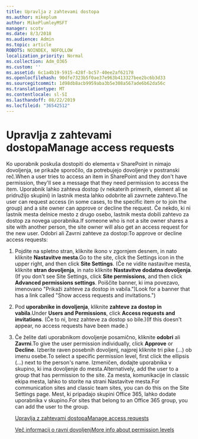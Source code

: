 ```yaml
---
title: Upravlja z zahtevami dostopa
ms.author: mikeplum
author: MikePlumleyMSFT
manager: scotv
ms.date: 8/3/2018
ms.audience: Admin
ms.topic: article
ROBOTS: NOINDEX, NOFOLLOW
localization_priority: Normal
ms.collection: Adm_O365
ms.custom: ''
ms.assetid: 6c1a4b19-5915-428f-bc57-40ee2af62178
ms.openlocfilehash: 90dfe7323b5f0ae37e963b413327bee2bc6b3d33
ms.sourcegitcommit: 1d98db8acb9959aba3b5e308a567ade6b62da56c
ms.translationtype: MT
ms.contentlocale: sl-SI
ms.lasthandoff: 08/22/2019
ms.locfileid: "36542512"
---
```

# <a name="manage-access-requests"></a><span data-ttu-id="7c8d2-102">Upravlja z zahtevami dostopa</span><span class="sxs-lookup"><span data-stu-id="7c8d2-102">Manage access requests</span></span>

<span data-ttu-id="7c8d2-103">Ko uporabnik poskuša dostopiti do elementa v SharePoint in nimajo dovoljenja, se prikaže sporočilo, da potrebujejo dovoljenje v postranski reč.</span><span class="sxs-lookup"><span data-stu-id="7c8d2-103">When a user tries to access an item in SharePoint and they don't have permission, they'll see a message that they need permission to access the item.</span></span> <span data-ttu-id="7c8d2-104">Uporabnik lahko zahteva dostop (v nekaterih primerih, element ali se pridružijo skupini) in lastnik mesta lahko odobrite ali zavrnete zahtevo.</span><span class="sxs-lookup"><span data-stu-id="7c8d2-104">The user can request access (in some cases, to the specific item or to join the group) and a site owner can approve or decline the request.</span></span> <span data-ttu-id="7c8d2-105">Če nekdo, ki ni lastnik mesta delnice mesto z drugo osebo, lastnik mesta dobili zahtevo za dostop za novega uporabnika.</span><span class="sxs-lookup"><span data-stu-id="7c8d2-105">If someone who is not a site owner shares a site with another person, the site owner will also get an access request for the new user.</span></span> <span data-ttu-id="7c8d2-106">Odobri ali Zavrni zahteve za dostop:</span><span class="sxs-lookup"><span data-stu-id="7c8d2-106">To approve or decline access requests:</span></span>
  
1. <span data-ttu-id="7c8d2-107">Pojdite na spletno stran, kliknite ikono v zgornjem desnem, in nato kliknite **Nastavitve mesta**.</span><span class="sxs-lookup"><span data-stu-id="7c8d2-107">Go to the site, click the Settings icon in the upper right, and then click **Site Settings**.</span></span> <span data-ttu-id="7c8d2-108">(Če ne vidite nastavitve mesta, kliknite **stran dovoljenja**, in nato kliknite **Nastavitve dodatna dovoljenja**.</span><span class="sxs-lookup"><span data-stu-id="7c8d2-108">(If you don't see Site Settings, click **Site permissions**, and then click **Advanced permissions settings**.</span></span> <span data-ttu-id="7c8d2-109">Poiščite banner, ki ima povezavo, imenovano "Prikaži zahteve za dostop in vabila.")</span><span class="sxs-lookup"><span data-stu-id="7c8d2-109">Look for a banner that has a link called "Show access requests and invitations.")</span></span>
    
2. <span data-ttu-id="7c8d2-110">Pod **uporabnike in dovoljenja**, kliknite **zahteve za dostop in vabila**.</span><span class="sxs-lookup"><span data-stu-id="7c8d2-110">Under **Users and Permissions**, click **Access requests and invitations**.</span></span> <span data-ttu-id="7c8d2-111">(Če to ni, brez zahteve za dostop so bile.)</span><span class="sxs-lookup"><span data-stu-id="7c8d2-111">(If this doesn't appear, no access requests have been made.)</span></span>
    
3. <span data-ttu-id="7c8d2-112">Če želite dati uporabnikom dovoljenje posamično, kliknite **odobri** ali **Zavrni**.</span><span class="sxs-lookup"><span data-stu-id="7c8d2-112">To give the user permission individually, click **Approve** or **Decline**.</span></span> <span data-ttu-id="7c8d2-113">Izberite raven posebnih dovoljenj, najprej kliknite tri pike (...) ob imenu osebe.</span><span class="sxs-lookup"><span data-stu-id="7c8d2-113">To select a specific permission level, first click the ellipsis (...) next to the person's name.</span></span> <span data-ttu-id="7c8d2-114">Izmeničen, dodajte uporabnika v skupino, ki ima dovoljenje do mesta.</span><span class="sxs-lookup"><span data-stu-id="7c8d2-114">Alternatively, add the user to a group that has permission to the site.</span></span> <span data-ttu-id="7c8d2-115">Za mesta, komunikacije in classic ekipa mesta, lahko to storite na strani Nastavitve mesta.</span><span class="sxs-lookup"><span data-stu-id="7c8d2-115">For communication sites and classic team sites, you can do this on the Site Settings page.</span></span> <span data-ttu-id="7c8d2-116">Mest, ki pripadajo skupini Office 365, lahko dodate uporabnika v skupino.</span><span class="sxs-lookup"><span data-stu-id="7c8d2-116">For sites that belong to an Office 365 group, you can add the user to the group.</span></span>
    
    [<span data-ttu-id="7c8d2-117">Upravlja z zahtevami dostopa</span><span class="sxs-lookup"><span data-stu-id="7c8d2-117">Manage access requests </span></span>](https://go.microsoft.com/fwlink/?linkid=2008747)
    
    [<span data-ttu-id="7c8d2-118">Več informacij o ravni dovoljenj</span><span class="sxs-lookup"><span data-stu-id="7c8d2-118">More info about permission levels</span></span>](https://go.microsoft.com/fwlink/?linkid=867071)
    

